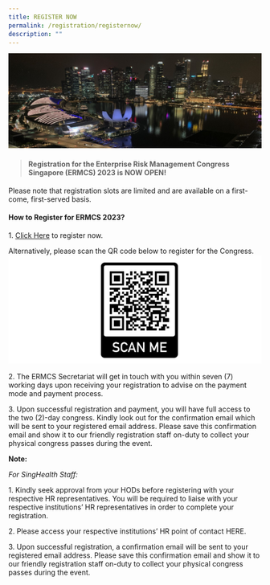 ```yaml
---
title: REGISTER NOW
permalink: /registration/registernow/
description: ""
---
```

![](/images/ERMCS%20Website%20eBanner2_test.jpg)

>#### Registration for the Enterprise Risk Management Congress Singapore (ERMCS) 2023 is NOW OPEN!

Please note that registration slots are limited and are available on a first-come, first-served basis.  

#### How to Register for ERMCS 2023?

1\. [Click Here](https://form.gov.sg/642282ea72f46900113b80f3) to register now. 

Alternatively, please scan the QR code below to register for the Congress.
![](/images/ermcs-website-registration-qr-code-3.JPG)

2\. The ERMCS Secretariat will get in touch with you within seven (7) working days upon receiving your registration to advise on the payment mode and payment process.

3\. Upon successful registration and payment, you will have full access to the two (2)-day congress. Kindly look out for the confirmation email which will be sent to your registered email address. Please save this confirmation email and show it to our friendly registration staff on-duty to collect your physical congress passes during the event.

   

**Note:**

*For SingHealth Staff:*

1\. Kindly seek approval from your HODs before registering with your respective HR representatives. You will be required to liaise with your respective institutions’ HR representatives in order to complete your registration.

2\. Please access your respective institutions’ HR point of contact HERE.

3\. Upon successful registration, a confirmation email will be sent to your registered email address. Please save this confirmation email and show it to our friendly registration staff on-duty to collect your physical congress passes during the event.